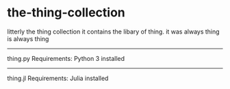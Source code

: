 # the-thing-collection
litterly the thing collection
it contains the libary of thing. it was always thing is always thing

------------------------------------

thing.py
Requirements:
Python 3 installed

----------------------------------

thing.jl
Requirements: Julia installed
